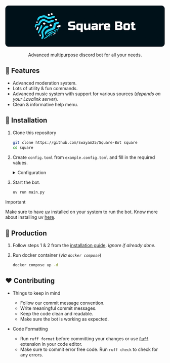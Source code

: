 <div align="center">

![Square Bot](./assets/banner.png)

Advanced multipurpose discord bot for all your needs.

</div>

## 🎯 Features

- Advanced moderation system.
- Lots of utility & fun commands.
- Advanced music system with support for various sources (*depends on your Lavalink server*).
- Clean & informative help menu.

## 🚩 Installation

1. Clone this repository
    ```sh
    git clone https://github.com/swayam25/Square-Bot square
    cd square
    ```

2. Create `config.toml` from `example.config.toml` and fill in the required values.
    <details>

    <summary>Configuration</summary>

    - `owner-id` (`int`)
        - Owner's discord id.
        - Gives access to all commands.

    - `owner-guild-ids` (`list[int]`)
        - List of guild ids.
        - Developer commands will only work in these guilds.

    - `system-channel-id` (`int`)
        - System channel id.
        - Bot will send logs in this channel.

    - `support-server-url` (`str`)
        - Support server url.
        - Bot will use this url for support server.

    - `emoji` (`Literal["default", "custom"]`)
        - Emoji type.
        - `default` will use default emojis.
        - `custom` will use custom emojis defined in `.cache/emoji.json` (*requires setting up custom emojis*).
        - If you choose `custom`, make sure to define the emojis in the `.cache/emoji.json` file.
            1. To create custom emojis, upload a `.zip` file containing the emojis (*`.png` format*) using `/emoji upload` command.
                - There is a zip file of custom emojis that are used in this bot. Upload the [`emojis.zip`](./assets/emojis.zip) via `/emoji upload` command.
                - Emoji file names must match the attributes of `Emoji` class in [`emoji.py`](./utils/emoji.py). The [`emojis.zip`](./assets/emojis.zip) file already does this for you.
            2. Run the `/emoji sync` command to sync the emojis to `.cache/emoji.json`.
            3. Then set the `emoji` field to `custom`.

    - `bot-token` (`str`)
        - Discord api token.
        - Bot will use this token to connect to discord.

    - `database-url` (`str`)
        - Database url.
        - Bot will use this url to connect to the database.
        - Postgres database is supported.
        - Example: `asyncpg://user:password@db.host:5432/square`.
            - If your connection string starts with `postgresql://`, replace it with `asyncpg://`.
            - Services like Supabase provide a `postgresql://` connection string, remember to change it to `asyncpg://`.

    - `[colors]`
        - `theme` (`str`)
            - Theme color.
        - `error` (`str`)
            - Error color.

    - `[lavalink]`
        - `host` (`str`)
            - Lavalink host.
        - `port` (`int`)
            - Lavalink port.
        - `password` (`str`)
            - Lavalink password.
        - `region` (`str`)
            - Lavalink region.
        - `secure` (`bool`)
            - Lavalink secure status

    </details>

3. Start the bot.
    ```sh
    uv run main.py
    ```

> [!IMPORTANT]
> Make sure to have [uv](https://docs.astral.sh/uv) installed on your system to run the bot.
> Know more about installing uv [here](https://docs.astral.sh/uv/getting-started/installation/).

## 🚀 Production

1. Follow steps 1 & 2 from the [installation guide](#-installation). *Ignore if already done.*

2. Run docker container (*via `docker compose`*)
    ```sh
    docker compose up -d
    ```

## ❤️ Contributing

- Things to keep in mind
    - Follow our commit message convention.
    - Write meaningful commit messages.
    - Keep the code clean and readable.
    - Make sure the bot is working as expected.

- Code Formatting
    - Run `ruff format` before committing your changes or use [`Ruff`](https://docs.astral.sh/ruff/editors) extension in your code editor.
    - Make sure to commit error free code. Run `ruff check` to check for any errors.
